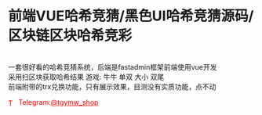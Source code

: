 # 前端VUE哈希竞猜/黑色UI哈希竞猜源码/区块链区块哈希竞彩

<br>一套很好看的哈希竞猜系统，后端是fastadmin框架前端使用vue开发<br>采用扫区块获取哈希结果 游戏: 牛牛 单双 大小 双尾<br>前端附带的trx兑换功能，只有展示效果，目测没有实质功能，点不动<br>




<p style="color: red;"><img src="https://cdn-icons-png.flaticon.com/512/2111/2111646.png" alt="Telegram Icon" style="width: 16px; vertical-align: middle; margin-right: 5px;">Telegram:<a href="https://t.me/tgymw_shop" style="color: red;">@tgymw_shop</a></p>
